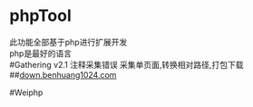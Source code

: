 # phpTool
此功能全部基于php进行扩展开发<br/>
php是最好的语言<br/>
#Gathering
v2.1 注释采集错误
采集单页面,转换相对路径,打包下载
##<a href="http://down.benhuang1024.com">down.benhuang1024.com</a>

#Weiphp

